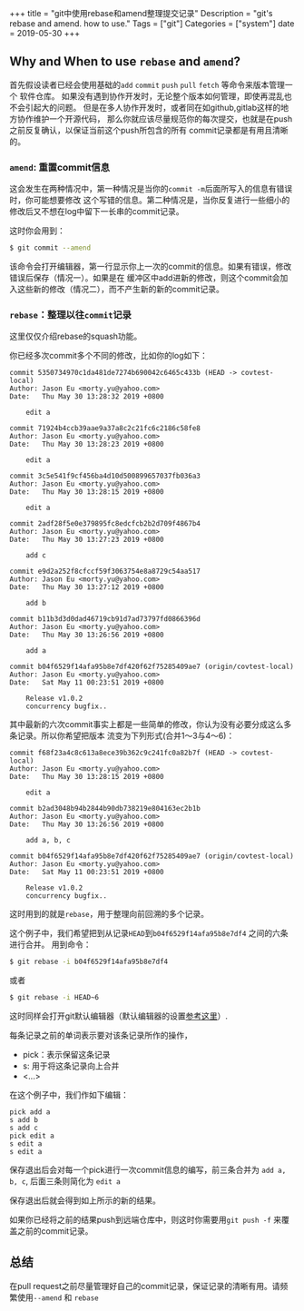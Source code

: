 +++
title = "git中使用rebase和amend整理提交记录"
Description = "git's rebase and amend. how to use."
Tags = ["git"]
Categories = ["system"]
date = 2019-05-30
+++

## Why and When to use `rebase` and `amend`?
首先假设读者已经会使用基础的`add` `commit` `push` `pull` `fetch` 等命令来版本管理一个
软件仓库。
如果没有遇到协作开发时，无论整个版本如何管理，即使再混乱也不会引起大的问题。
但是在多人协作开发时，或者同在如github,gitlab这样的地方协作维护一个开源代码，
那么你就应该尽量规范你的每次提交，也就是在push之前反复确认，以保证当前这个push所包含的所有
commit记录都是有用且清晰的。

### `amend`: 重置commit信息
这会发生在两种情况中，第一种情况是当你的`commit -m`后面所写入的信息有错误时，你可能想要修改
这个写错的信息。第二种情况是，当你反复进行一些细小的修改后又不想在log中留下一长串的commit记录。

这时你会用到：

```bash
$ git commit --amend
```

该命令会打开编辑器，第一行显示你上一次的commit的信息。如果有错误，修改错误后保存（情况一）。如果是在
缓冲区中add进新的修改，则这个commit会加入这些新的修改（情况二），而不产生新的新的commit记录。

### `rebase`：整理以往`commit`记录

这里仅仅介绍rebase的squash功能。

你已经多次commit多个不同的修改，比如你的log如下：

```text
commit 5350734970c1da481de7274b690042c6465c433b (HEAD -> covtest-local)
Author: Jason Eu <morty.yu@yahoo.com>
Date:   Thu May 30 13:28:32 2019 +0800

    edit a

commit 71924b4ccb39aae9a37a8c2c21fc6c2186c58fe8
Author: Jason Eu <morty.yu@yahoo.com>
Date:   Thu May 30 13:28:23 2019 +0800

    edit a

commit 3c5e541f9cf456ba4d10d500899657037fb036a3
Author: Jason Eu <morty.yu@yahoo.com>
Date:   Thu May 30 13:28:15 2019 +0800

    edit a

commit 2adf28f5e0e379895fc8edcfcb2b2d709f4867b4
Author: Jason Eu <morty.yu@yahoo.com>
Date:   Thu May 30 13:27:23 2019 +0800

    add c

commit e9d2a252f8cfccf59f3063754e8a8729c54aa517
Author: Jason Eu <morty.yu@yahoo.com>
Date:   Thu May 30 13:27:12 2019 +0800

    add b

commit b11b3d3d0dad46719cb91d7ad73797fd0866396d
Author: Jason Eu <morty.yu@yahoo.com>
Date:   Thu May 30 13:26:56 2019 +0800

    add a

commit b04f6529f14afa95b8e7df420f62f75285409ae7 (origin/covtest-local)
Author: Jason Eu <morty.yu@yahoo.com>
Date:   Sat May 11 00:23:51 2019 +0800

    Release v1.0.2
    concurrency bugfix..

```

其中最新的六次commit事实上都是一些简单的修改，你认为没有必要分成这么多条记录。所以你希望把版本
流变为下列形式(合并1～3与4～6)：

```text
commit f68f23a4c8c613a8ece39b362c9c241fc0a82b7f (HEAD -> covtest-local)
Author: Jason Eu <morty.yu@yahoo.com>
Date:   Thu May 30 13:28:15 2019 +0800

    edit a

commit b2ad3048b94b2844b90db738219e804163ec2b1b
Author: Jason Eu <morty.yu@yahoo.com>
Date:   Thu May 30 13:26:56 2019 +0800

    add a, b, c

commit b04f6529f14afa95b8e7df420f62f75285409ae7 (origin/covtest-local)
Author: Jason Eu <morty.yu@yahoo.com>
Date:   Sat May 11 00:23:51 2019 +0800

    Release v1.0.2
    concurrency bugfix..

```

这时用到的就是`rebase`，用于整理向前回溯的多个记录。

这个例子中，我们希望把到从记录`HEAD`到`b04f6529f14afa95b8e7df4` 之间的六条进行合并。
用到命令：

```bash
$ git rebase -i b04f6529f14afa95b8e7df4
```

或者
```bash
$ git rebase -i HEAD~6
```

这时同样会打开git默认编辑器（默认编辑器的设置[参考这里](https://stackoverflow.com/questions/2596805/how-do-i-make-git-use-the-editor-of-my-choice-for-commits)）.

每条记录之前的单词表示要对该条记录所作的操作，

- pick：表示保留这条记录
- s: 用于将这条记录向上合并
- <...>

在这个例子中，我们作如下编辑：

```text
pick add a
s add b
s add c
pick edit a
s edit a
s edit a
```

保存退出后会对每一个pick进行一次commit信息的编写，前三条合并为 `add a, b, c`,
后面三条则简化为 `edit a`

保存退出后就会得到如上所示的新的结果。

如果你已经将之前的结果push到远端仓库中，则这时你需要用`git push -f` 来覆盖之前的commit记录。
## 总结

在pull request之前尽量管理好自己的commit记录，保证记录的清晰有用。请频繁使用`--amend` 和 `rebase`
